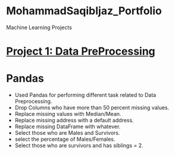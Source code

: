 # MohammadSaqibIjaz_Portfolio
Machine Learning Projects
# [Project 1: Data PreProcessing](https://github.com/saqibijaz/Data-Preprocessing-Pandas)
# Pandas
* Used Pandas for performing different task related to Data Preprocessing.
* Drop Columns who have more than 50 percent missing values.
* Replace missing values with Median/Mean.
* Replace missing address with a default address.
* Replace missing DataFrame with whatever.
* Select those who are Males and Survivors.
* select the percentage of Males/Females.
* Select those who are survivors and has siblings = 2.

